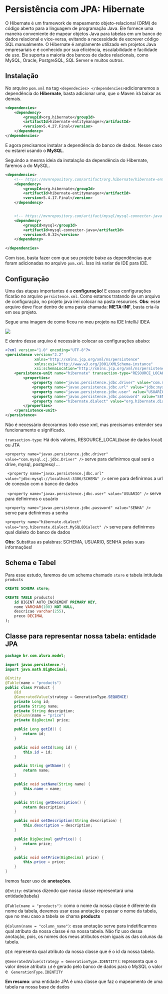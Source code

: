 # Persistência com JPA: Hibernate

O Hibernate é um framework de mapeamento objeto-relacional (ORM) de código aberto para a linguagem de programação Java. Ele fornece uma maneira conveniente de mapear objetos Java para tabelas em um banco de dados relacional e vice-versa, evitando a necessidade de escrever código SQL manualmente. O Hibernate é amplamente utilizado em projetos Java empresariais e é conhecido por sua eficiência, escalabilidade e facilidade de uso. Ele suporta a maioria dos bancos de dados relacionais, como MySQL, Oracle, PostgreSQL, SQL Server e muitos outros. 

## Instalação
No arquivo `pom.xml` na tag `<dependecies> </dependencies>`adicionaremos a dependência
do **Hibernate**, basta adicionar uma, que o Maven irá baixar as demais.

```xml
<dependencies>
    <dependency>
        <groupId>org.hibernate</groupId>
        <artifactId>hibernate-entitymanager</artifactId>
        <version>5.4.27.Final</version>
    </dependency>
</dependencies>
```

E agora precisamos instalar a dependência do banco de dados. Nesse caso eu estarei
usando o **MySQL**.

Seguindo a mesma ideia da instalação da dependência do Hibernate, faremos a do MySQL.

```xml
<dependencies>
    <!-- https://mvnrepository.com/artifact/org.hibernate/hibernate-entitymanager -->
    <dependency>
        <groupId>org.hibernate</groupId>
        <artifactId>hibernate-entitymanager</artifactId>
        <version>5.4.17.Final</version>
    </dependency>


    <!-- https://mvnrepository.com/artifact/mysql/mysql-connector-java -->
    <dependency>
        <groupId>mysql</groupId>
        <artifactId>mysql-connector-java</artifactId>
        <version>8.0.32</version>
    </dependency>

</dependencies>
```

Com isso, basta fazer com que seu projete baixe as dependências que foram adicionadas no
arquivo `pom.xml`. Isso irá variar de IDE para IDE.

## Configuração

Uma das etapas importantes é a **configuração**! E essas configurações ficarão no 
arquivo `persistence.xml`. Como estamos tratando de um arquivo de configuração, no projeto java 
irei colocar na pasta resources. **Obs**: esse arquivo deve ficar dentro de uma pasta chamada: 
**META-INF**, basta cria-la em seu projeto.

Segue uma imagem de como ficou no meu projeto na IDE IntelliJ IDEA

<img src="https://i.ibb.co/sqvtYd6/Screenshot-from-2023-03-01-15-27-05.png">

E dentro desse arquivo é necessário colocar as configurações abaixo:

```xml
<?xml version="1.0" encoding="UTF-8"?>
<persistence version="2.2"
             xmlns="http://xmlns.jcp.org/xml/ns/persistence"
             xmlns:xsi="http://www.w3.org/2001/XMLSchema-instance"
             xsi:schemaLocation="http://xmlns.jcp.org/xml/ns/persistence http://xmlns.jcp.org/xml/ns/persistence/persistence_2_2.xsd">
    <persistence-unit name="hibernate" transaction-type="RESOURCE_LOCAL">
        <properties>
            <property name="javax.persistence.jdbc.driver" value="com.mysql.cj.jdbc.Driver" />
            <property name="javax.persistence.jdbc.url" value="jdbc:mysql://localhost:3306/loja" />
            <property name="javax.persistence.jdbc.user" value="USUARIO" />
            <property name="javax.persistence.jdbc.password" value="SENHA" />
            <property name="hibernate.dialect" value="org.hibernate.dialect.MySQL8Dialect" />
        </properties>
    </persistence-unit>
</persistence>


```

Não é necessário decorarmos todo esse xml, mas precisamos entender seu funcionamento e significado.

`transaction-type`: Há dois valores, RESOURCE_LOCAL(base de dados local) ou JTA

`<property name="javax.persistence.jdbc.driver" value="com.mysql.cj.jdbc.Driver" />` serve para definirmos qual será o drive, mysql, postgresql ...

` <property name="javax.persistence.jdbc.url" value="jdbc:mysql://localhost:3306/SCHEMA" />` serve para definirmos a url de conexão com o banco de dados

` <property name="javax.persistence.jdbc.user" value="USUARIO" />` serve para definirmos o usuário

`<property name="javax.persistence.jdbc.password" value="SENHA" />` serve para definirmos a senha

`<property name="hibernate.dialect" value="org.hibernate.dialect.MySQL8Dialect" />` serve para definirmos qual dialeto do banco de dados

**Obs**: Substitua as palabras: SCHEMA, USUARIO, SENHA pelas suas informações!

## Schema e Tabel

Para esse estudo, faremos de um schema chamado `store` e tabela intitulada `products`

```sql
CREATE SCHEMA store;

CREATE TABLE products( 
    id BIGINT AUTO_INCREMENT PRIMARY KEY, 
    nome VARCHAR(100) NOT NULL, 
    descricao varchar(255), 
    preco DECIMAL 
);
```


## Classe para representar nossa tabela: entidade JPA

```Java
package br.com.alura.model;

import javax.persistence.*;
import java.math.BigDecimal;

@Entity
@Table(name = "products")
public class Product {
    @Id
    @GeneratedValue(strategy = GenerationType.SEQUENCE)
    private Long id;
    private String name;
    private String description;
    @Column(name = "price")
    private BigDecimal price;

    public Long getId() {
        return id;
    }

    public void setId(Long id) {
        this.id = id;
    }

    public String getName() {
        return name;
    }

    public void setName(String name) {
        this.name = name;
    }

    public String getDescription() {
        return description;
    }

    public void setDescription(String description) {
        this.description = description;
    }

    public BigDecimal getPrice() {
        return price;
    }

    public void setPrice(BigDecimal price) {
        this.price = price;
    }
}


```

Iremos fazer uso de **anotações**.

`@Entity`: estamos dizendo que nossa classe representará uma entidade(tabela)

`@Table(name = "products")`: como o nome da nossa classe é diferente do nome da tabela, devemos usar essa anotação
e passar o nome da tabela, que no meu caso a tabela se chama **products**

`@Column(name = "column_name")`: essa anotação serve para indetificarmos qual atributo da nossa classe
é na nossa tabela. Não fiz uso dessa anotação, pois, os nomes dos meus atributos eram iguais as das colunas da tabela.

`@Id`: representa qual atributo da nossa classe que é o id da nossa tabela.

`@GeneratedValue(strategy = GenerationType.IDENTITY)`: representa que o valor desse atributo `id` é gerado pelo banco de dados
para o MySQL o valor é ` GenerationType.IDENTITY`


**Em resumo**: uma entidade JPA é uma classe que faz o mapeamento de uma tabela na nossa base de dados











